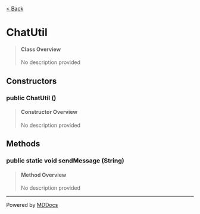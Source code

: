 [< Back](..)
# ChatUtil #
>#### Class Overview ####
>No description provided
## Constructors ##
### public ChatUtil () ###
>#### Constructor Overview ####
>No description provided
>
## Methods ##
### public static void sendMessage (String) ###
>#### Method Overview ####
>No description provided
>

---
Powered by [MDDocs](https://github.com/VRCube/MDDocs)